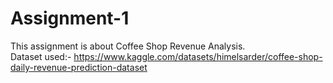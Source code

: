 # Assignment-1
This assignment is about Coffee Shop Revenue Analysis.  
Dataset used:- https://www.kaggle.com/datasets/himelsarder/coffee-shop-daily-revenue-prediction-dataset
